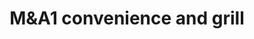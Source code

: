 ---
title: "M&A1 convenience and grill"
url: /roxboro/manda1-convenience-and-grill/
shop: convenience
---